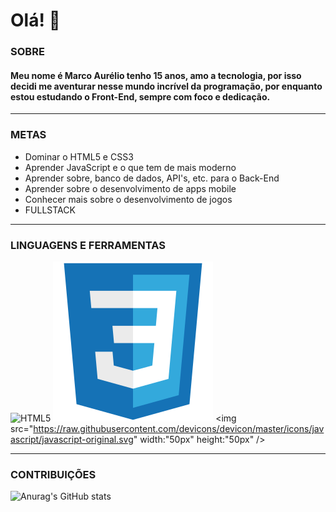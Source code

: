 # Olá! 👋

### SOBRE
#### Meu nome é Marco Aurélio tenho 15 anos, amo a tecnologia, por isso decidi me aventurar nesse mundo incrível da programação, por enquanto estou estudando o Front-End, sempre com foco e dedicação.
---
### METAS

- Dominar o HTML5 e CSS3 
- Aprender JavaScript e o que tem de mais moderno 
- Aprender sobre, banco de dados, API's, etc. para o Back-End
- Aprender sobre o desenvolvimento de apps mobile 
- Conhecer mais sobre o desenvolvimento de jogos
- FULLSTACK

---

### LINGUAGENS E FERRAMENTAS

![HTML5](https://imagehost7.online-image-editor.com/oie_upload/images/1523125JyzTGFlf/161057PrI9BYcV.png)
![CSS3](https://raw.githubusercontent.com/devicons/devicon/master/icons/css3/css3-original.svg)
<img src="https://raw.githubusercontent.com/devicons/devicon/master/icons/javascript/javascript-original.svg" width:"50px" height:"50px" />

---
### CONTRIBUIÇÕES

![Anurag's GitHub stats](https://github-readme-stats.vercel.app/api?username=Marco-AurelioRoque&show_icons=true&theme=radical)
